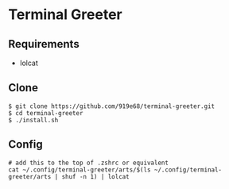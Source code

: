 # Terminal Greeter

## Requirements

- lolcat

## Clone

```text
$ git clone https://github.com/919e68/terminal-greeter.git
$ cd terminal-greeter
$ ./install.sh

```

## Config

```text
# add this to the top of .zshrc or equivalent
cat ~/.config/terminal-greeter/arts/$(ls ~/.config/terminal-greeter/arts | shuf -n 1) | lolcat
```
